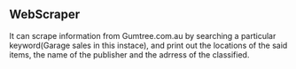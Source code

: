 WebScraper
--------------------------
It can scrape information from Gumtree.com.au by searching a particular keyword(Garage sales in this instace), and print out the locations of the said items, the name of the publisher and the adrress of the classified.
